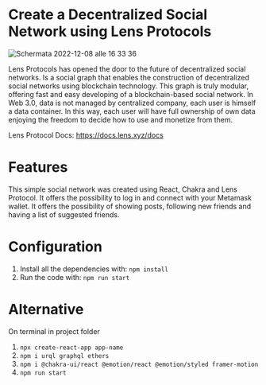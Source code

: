 # Create a Decentralized Social Network using Lens Protocols

![Schermata 2022-12-08 alle 16 33 36](https://user-images.githubusercontent.com/100917872/206494009-2a96694b-8d80-495d-8b6a-e0c4b1789fdb.png)

Lens Protocols has opened the door to the future of decentralized social networks. Is a social graph that enables the construction of decentralized social networks using blockchain technology. This graph is truly modular, offering fast and easy developing of a blockchain-based social network. 
In Web 3.0, data is not managed by centralized company, each user is himself a data container. In this way, each user will have full ownership of own data enjoying the freedom to decide how to use and monetize from them.

Lens Protocol Docs: https://docs.lens.xyz/docs 

# Features 

This simple social network was created using React, Chakra and Lens Protocol. It offers the possibility to log in and connect with your Metamask wallet. It offers the possibility of showing posts, following new friends and having a list of suggested friends. 

# Configuration

1. Install all the dependencies with: `npm install` 
2. Run the code with: `npm run start` 

# Alternative 

On terminal in project folder

1. `npx create-react-app app-name` 
2. `npm i urql graphql ethers` 
3. `npm i @chakra-ui/react @emotion/react @emotion/styled framer-motion` 
4. `npm run start`
